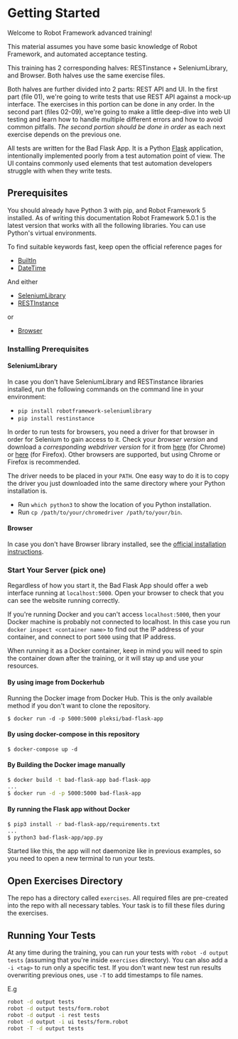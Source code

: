 # Getting Started

Welcome to Robot Framework advanced training!

This material assumes you have some basic knowledge of Robot Framework, and automated acceptance testing.

This training has 2 corresponding halves: RESTinstance + SeleniumLibrary, and Browser.
Both halves use the same exercise files.

Both halves are further divided into 2 parts: REST API and UI.
In the first part (file 01), we're going to write tests that use REST API against a mock-up
interface. The exercises in this portion can be done in any order. In the second part (files 02-09),
we're going to make a little deep-dive into web UI testing and learn how to handle multiple different errors
and how to avoid common pitfalls. _The second portion should be done in order_ as each next
exercise depends on the previous one.

All tests are written for the Bad Flask App.
It is a Python [Flask](https://flask.palletsprojects.com/en/1.1.x/) application,
intentionally implemented poorly from a test automation point of view. The UI contains commonly used
elements that test automation developers struggle with when they write tests.

## Prerequisites

You should already have Python 3 with pip, and Robot Framework 5 installed.
As of writing this documentation Robot Framework 5.0.1 is the latest 
version that works with all the following libraries.
You can use Python's virtual environments.

To find suitable keywords fast, keep open the official reference pages for

- [BuiltIn](https://robotframework.org/robotframework/latest/libraries/BuiltIn.html)
- [DateTime](https://robotframework.org/robotframework/latest/libraries/DateTime.html)

And either

- [SeleniumLibrary](https://robotframework.org/SeleniumLibrary/SeleniumLibrary.html)
- [RESTInstance](https://asyrjasalo.github.io/RESTinstance/)

or

- [Browser](https://marketsquare.github.io/robotframework-browser/Browser.html)

### Installing Prerequisites

#### SeleniumLibrary

In case you don't have SeleniumLibrary and RESTinstance libraries installed, run the
following commands on the command line in your environment:

- `pip install robotframework-seleniumlibrary`
- `pip install restinstance`

In order to run tests for browsers, you need a driver for that browser in order for Selenium
to gain access to it. Check your *browser version* and download a *corresponding webdriver version* for it from
[here](https://chromedriver.chromium.org/) (for Chrome) or
[here](https://github.com/mozilla/geckodriver/releases) (for Firefox). Other browsers are supported,
but using Chrome or Firefox is recommended.

The driver needs to be placed in your `PATH`. One easy way to do it is to copy the driver you just
downloaded into the same directory where your Python installation is.

- Run `which python3` to show the location of you Python installation.
- Run `cp /path/to/your/chromedriver /path/to/your/bin`.

#### Browser

In case you don't have Browser library installed, see the [official installation instructions](https://github.com/MarketSquare/robotframework-browser#installation-instructions).

### Start Your Server (pick one)

Regardless of how you start it, the Bad Flask App should offer a web interface running at `localhost:5000`.
Open your browser to check that you can see the website running correctly.

If you're running Docker and you can't access `localhost:5000`, then your Docker machine
is probably not connected to localhost. In this case you run `docker inspect <container name>`
to find out the IP address of your container, and connect to port `5000` using that IP address.

When running it as a Docker container, keep in mind you will need to spin the container down after the training, or it will stay up and use your resources.

#### By using image from Dockerhub

Running the Docker image from Docker Hub. This is the only available
method if you don't want to clone the repository.

`$ docker run -d -p 5000:5000 pleksi/bad-flask-app`

#### By using docker-compose in this repository

`$ docker-compose up -d`

#### By Building the Docker image manually

```bash
$ docker build -t bad-flask-app bad-flask-app
...
$ docker run -d -p 5000:5000 bad-flask-app
```

#### By running the Flask app without Docker

```bash
$ pip3 install -r bad-flask-app/requirements.txt
...
$ python3 bad-flask-app/app.py
```

Started like this, the app will not daemonize like in previous examples,
so you need to open a new terminal to run your tests.

## Open Exercises Directory

The repo has a directory called `exercises`. All required files are pre-created into the repo
with all necessary tables. Your task is to fill these files during the exercises.

## Running Your Tests

At any time during the training, you can run your tests with `robot -d output tests` (assuming
that you're inside `exercises` directory). You can also add a `-i <tag>` to run only a specific test.
If you don't want new test run results overwriting previous ones, use `-T` to add timestamps to file names.

E.g

```bash
robot -d output tests
robot -d output tests/form.robot
robot -d output -i rest tests
robot -d output -i ui tests/form.robot
robot -T -d output tests
```
